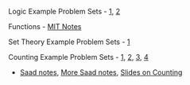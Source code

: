 

Logic Example Problem Sets -  [1](https://people.umass.edu/klement/100/logic-worksheet.html), [2](https://faculty.fordham.edu/klima/SymbolicLogic/Logic-Home-Exercises-1-PL.pdf)

Functions - [MIT Notes](https://ocw.mit.edu/courses/electrical-engineering-and-computer-science/6-042j-mathematics-for-computer-science-spring-2015/readings/MIT6_042JS15_Session7.pdf)

Set Theory Example Problem Sets - [1](https://ocw.mit.edu/courses/electrical-engineering-and-computer-science/6-042j-mathematics-for-computer-science-spring-2015/assignments/MIT6_042JS15_ps2.pdf)

Counting Example Problem Sets - [1](http://www.cs.hunter.cuny.edu/~saad/courses/dm/hw/hw1.pdf), [2](http://www.cs.hunter.cuny.edu/~saad/courses/dm/hw/hw2.pdf), [3](http://homepages.gac.edu/~holte/courses/mcs256/documents/countingprobs.pdf), [4](https://www3.nd.edu/~dgalvin1/10120/10120_S16/Topic06_6p6_Galvin.pdf)

* [Saad notes](http://www.cs.hunter.cuny.edu/~saad/courses/dm/notes/note2.pdf), [More Saad notes](http://www.cs.hunter.cuny.edu/~saad/courses/dm/notes/note4.pdf), [Slides on Counting](https://www.inf.ed.ac.uk/teaching/courses/dmmr/slides/14-15/Ch6.pdf)

